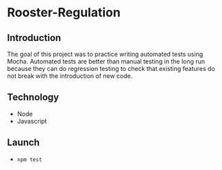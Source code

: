 # Rooster-Regulation
## Introduction
The goal of this project was to practice writing automated tests using Mocha. Automated tests are better than manual testing in the long run because they can do regression testing to check that existing features do not break with the introduction of new code.

## Technology
* Node
* Javascript

## Launch
* `npm test`
